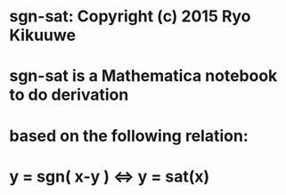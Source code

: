 # sgn-sat: Copyright (c) 2015 Ryo Kikuuwe 
#  
# sgn-sat is a Mathematica notebook to do derivation
# based on the following relation:
#     y = sgn( x-y ) <=>  y = sat(x)
# 
